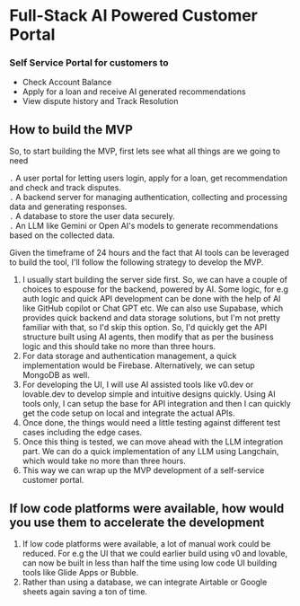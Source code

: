 # Full-Stack AI Powered Customer Portal

### Self Service Portal for customers to 

<ul> 
<li> Check Account Balance </li>
<li> Apply for a loan and receive AI generated recommendations</li>
<li> View dispute history and Track Resolution </li>
</ul>

## How to build the MVP

So, to start building the MVP, first lets see what all things are we going to need

`.` A user portal for letting users login, apply for a loan, get recommendation and check and track disputes. <br>
`.` A backend server for managing authentication, collecting and processing data and generating responses.<br>
`.` A database to store the user data securely. <br>
`.` An LLM like Gemini or Open AI's models to generate recommendations based on the collected data.

Given the timeframe of 24 hours and the fact that AI tools can be leveraged to build the tool, I'll follow the following strategy to develop the MVP.

1. I usually start building the server side first. So, we can have a couple of choices to espouse for the backend, powered by AI. Some logic, for e.g auth logic and quick API development can be done with the help of AI like GitHub copilot or Chat GPT etc. We can also use Supabase, which provides quick backend and data storage solutions, but I'm not pretty familiar with that, so I'd skip this option. So, I'd quickly get the API structure built using AI agents, then modify that as per the business logic and this should take no more than three hours.
2. For data storage and authentication management, a quick implementation would be Firebase. Alternatively, we can setup MongoDB as well.
3. For developing the UI, I will use AI assisted tools like v0.dev or lovable.dev to develop simple and intuitive designs quickly. Using AI tools only, I can setup the base for API integration and then I can quickly get the code setup on local and integrate the actual APIs.
4. Once done, the things would need a little testing against different test cases including the edge cases.
5. Once this thing is tested, we can move ahead with the LLM integration part. We can do a quick implementation of any LLM using Langchain, which would take no more than three hours.
6. This way we can wrap up the MVP development of a self-service customer portal.

## If low code platforms were available, how would you use them to accelerate the development

1. If low code platforms were available, a lot of manual work could be reduced. For e.g the UI that we could earlier build using v0 and lovable, can now be built in less than half the time using low code UI building tools like Glide Apps or Bubble. 
2. Rather than using a database, we can integrate Airtable or Google sheets again saving a ton of time. 
